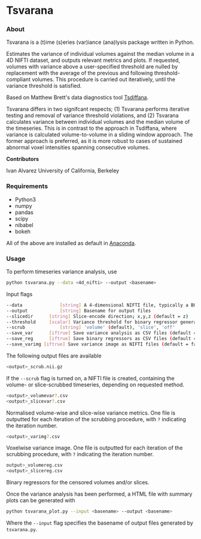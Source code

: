 # Tsvarana

### About

Tsvarana is a (t)ime (s)eries (var)iance (ana)lysis package written in Python.

Estimates the variance of individual volumes against the median volume in a 4D NIFTI dataset, and outputs relevant metrics and plots. If requested, volumes with variance above a user-specified threshold are nulled by replacement with the average of the previous and following threshold-compliant volumes. This procedure is carried out iteratively, until the variance threshold is satisfied.

Based on Matthew Brett's data diagnostics tool [Tsdiffana](http://imaging.mrc-cbu.cam.ac.uk/imaging/DataDiagnostics). 

Tsvarana differs in two signifcant respects; (1) Tsvarana performs iterative testing and removal of variance threshold violations, and (2) Tsvarana calculates variance between individual volumes and the median volume of the timeseries. This is in contrast to the approach in Tsdiffana, where variance is calculated volume-to-volume in a sliding window approach. The former approach is preferred, as it is more robust to  cases of sustained abnormal voxel intensities spanning consecutive volumes.

**Contributors**

Ivan Alvarez
University of California, Berkeley

### Requirements

* Python3
* numpy
* pandas
* scipy
* nibabel
* bokeh

All of the above are installed as default in [Anaconda](https://www.anaconda.com/).

### Usage

To perform timeseries variance analysis, use

```bash
python tsvarana.py --data <4d_nifti> --output <basename>
```

Input flags

```bash
--data				[string] A 4-dimensional NIFTI file, typically a BOLD timeseries
--output			[string] Basename for output files
--slicedir 		[string] Slice-encode direction; x,y,z (default = z)
--threshold 	[scalar] Variance threshold for binary regressor generation (default = 5) 
--scrub 			[string] 'volume' (default), 'slice', 'off'
--save_var 		[iftrue] Save variance analysis as CSV files (default = false)
--save_reg		[iftrue] Save binary regressors as CSV files (default = false)
--save_varimg [iftrue] Save variance image as NIFTI files (default = false)
```

The following output files are available

```bash
<output>_scrub.nii.gz
```

If the `--scrub` flag is turned on, a NIFTI file is created, containing the volume- or slice-scrubbed timeseries, depending on requested method.

```bash
<output>_volumevar?.csv
<output>_slicevar?.csv
```

Normalised volume-wise and slice-wise variance metrics. One file is outputted for each iteration of the scrubbing procedure, with `?` indicating the iteration number.

```bash
<output>_varimg?.csv
```

Voxelwise variance image. One file is outputted for each iteration of the scrubbing procedure, with `?` indicating the iteration number.

```bash
output>_volumereg.csv
<output>_slicereg.csv
```

Binary regressors for the censored volumes and/or slices.

Once the variance analysis has been performed, a HTML file with summary plots can be generated with 

```bash
python tsvarana_plot.py --input <basename> --output <basename>
```

Where the `--input` flag specifies the basename of output files generated by `tsvarana.py`.

